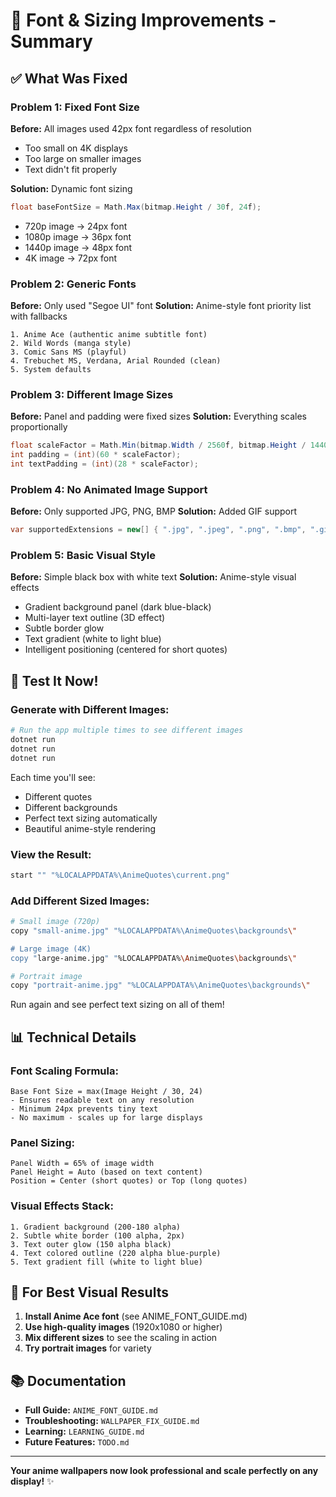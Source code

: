 # 🎨 Font & Sizing Improvements - Summary

## ✅ What Was Fixed

### Problem 1: Fixed Font Size
**Before:** All images used 42px font regardless of resolution
- Too small on 4K displays
- Too large on smaller images
- Text didn't fit properly

**Solution:** Dynamic font sizing
```csharp
float baseFontSize = Math.Max(bitmap.Height / 30f, 24f);
```
- 720p image → 24px font
- 1080p image → 36px font
- 1440p image → 48px font
- 4K image → 72px font

### Problem 2: Generic Fonts
**Before:** Only used "Segoe UI" font
**Solution:** Anime-style font priority list with fallbacks
```
1. Anime Ace (authentic anime subtitle font)
2. Wild Words (manga style)
3. Comic Sans MS (playful)
4. Trebuchet MS, Verdana, Arial Rounded (clean)
5. System defaults
```

### Problem 3: Different Image Sizes
**Before:** Panel and padding were fixed sizes
**Solution:** Everything scales proportionally
```csharp
float scaleFactor = Math.Min(bitmap.Width / 2560f, bitmap.Height / 1440f);
int padding = (int)(60 * scaleFactor);
int textPadding = (int)(28 * scaleFactor);
```

### Problem 4: No Animated Image Support
**Before:** Only supported JPG, PNG, BMP
**Solution:** Added GIF support
```csharp
var supportedExtensions = new[] { ".jpg", ".jpeg", ".png", ".bmp", ".gif" };
```

### Problem 5: Basic Visual Style
**Before:** Simple black box with white text
**Solution:** Anime-style visual effects
- Gradient background panel (dark blue-black)
- Multi-layer text outline (3D effect)
- Subtle border glow
- Text gradient (white to light blue)
- Intelligent positioning (centered for short quotes)

## 🎯 Test It Now!

### Generate with Different Images:
```bash
# Run the app multiple times to see different images
dotnet run
dotnet run
dotnet run
```

Each time you'll see:
- Different quotes
- Different backgrounds
- Perfect text sizing automatically
- Beautiful anime-style rendering

### View the Result:
```bash
start "" "%LOCALAPPDATA%\AnimeQuotes\current.png"
```

### Add Different Sized Images:
```bash
# Small image (720p)
copy "small-anime.jpg" "%LOCALAPPDATA%\AnimeQuotes\backgrounds\"

# Large image (4K)
copy "large-anime.jpg" "%LOCALAPPDATA%\AnimeQuotes\backgrounds\"

# Portrait image
copy "portrait-anime.jpg" "%LOCALAPPDATA%\AnimeQuotes\backgrounds\"
```

Run again and see perfect text sizing on all of them!

## 📊 Technical Details

### Font Scaling Formula:
```
Base Font Size = max(Image Height / 30, 24)
- Ensures readable text on any resolution
- Minimum 24px prevents tiny text
- No maximum - scales up for large displays
```

### Panel Sizing:
```
Panel Width = 65% of image width
Panel Height = Auto (based on text content)
Position = Center (short quotes) or Top (long quotes)
```

### Visual Effects Stack:
```
1. Gradient background (200-180 alpha)
2. Subtle white border (100 alpha, 2px)
3. Text outer glow (150 alpha black)
4. Text colored outline (220 alpha blue-purple)
5. Text gradient fill (white to light blue)
```

## 🎨 For Best Visual Results

1. **Install Anime Ace font** (see ANIME_FONT_GUIDE.md)
2. **Use high-quality images** (1920x1080 or higher)
3. **Mix different sizes** to see the scaling in action
4. **Try portrait images** for variety

## 📚 Documentation

- **Full Guide:** `ANIME_FONT_GUIDE.md`
- **Troubleshooting:** `WALLPAPER_FIX_GUIDE.md`
- **Learning:** `LEARNING_GUIDE.md`
- **Future Features:** `TODO.md`

---

**Your anime wallpapers now look professional and scale perfectly on any display!** ✨